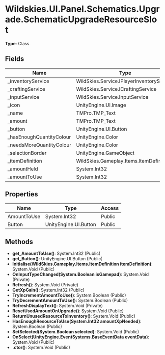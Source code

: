 ﻿# Wildskies.UI.Panel.Schematics.Upgrade.SchematicUpgradeResourceSlot

**Type**: Class

## Fields

| Name | Type | Access |
|------|------|--------|
| _inventoryService | WildSkies.Service.IPlayerInventoryService | Protected |
| _craftingService | WildSkies.Service.ICraftingService | Private |
| _inputService | WildSkies.Service.InputService | Private |
| _icon | UnityEngine.UI.Image | Private |
| _name | TMPro.TMP_Text | Private |
| _amount | TMPro.TMP_Text | Private |
| _button | UnityEngine.UI.Button | Private |
| _hasEnoughQuantityColour | UnityEngine.Color | Private |
| _needsMoreQuantityColour | UnityEngine.Color | Private |
| _selectionBorder | UnityEngine.GameObject | Private |
| _itemDefinition | WildSkies.Gameplay.Items.ItemDefinition | Private |
| _amountHeld | System.Int32 | Private |
| _amountToUse | System.Int32 | Private |

## Properties

| Name | Type | Access |
|------|------|--------|
| AmountToUse | System.Int32 | Public |
| Button | UnityEngine.UI.Button | Public |

## Methods

- **get_AmountToUse()**: System.Int32 (Public)
- **get_Button()**: UnityEngine.UI.Button (Public)
- **Initialise(WildSkies.Gameplay.Items.ItemDefinition itemDefinition)**: System.Void (Public)
- **OnInputTypeChanged(System.Boolean isGamepad)**: System.Void (Private)
- **Refresh()**: System.Void (Private)
- **GetXpGain()**: System.Int32 (Public)
- **TryIncrementAmountToUse()**: System.Boolean (Public)
- **TryDecrementAmountToUse()**: System.Boolean (Public)
- **RefreshDisplayText()**: System.Void (Private)
- **ResetUsedAmountOnUpgrade()**: System.Void (Public)
- **ReturnUnusedResourceToInventory()**: System.Void (Public)
- **HasEnoughResourceToUse(System.Int32 amountXpNeeded)**: System.Boolean (Public)
- **SetSelected(System.Boolean selected)**: System.Void (Public)
- **OnSelect(UnityEngine.EventSystems.BaseEventData eventData)**: System.Void (Public)
- **.ctor()**: System.Void (Public)

